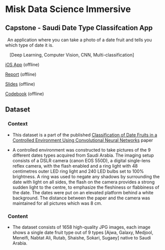 # **Misk Data Science Immersive**
## Capstone - Saudi Date Type Classifcation App 

 &ensp;An application where you can take a photo of a date fruit and tells you which type of date it is.
 
 &ensp;&ensp;[Deep Learning, Computer Vision, CNN, Multi-classification]

[iOS App]() (offline)

[Report]() (offline)

[Slides]() (offline)

[Codebook]() (offline)

## **Dataset**

### &ensp;**Context**

- This dataset is a part of the published [Classification of Date Fruits in a Controlled Environment Using Convolutional Neural Networks](https://link.springer.com/chapter/10.1007/978-3-030-69717-4_16) paper 

- A controlled environment was constructed to take pictures of the 9 different dates types acquired from Saudi Arabia. The imaging setup consists of a DSLR camera (canon EOS 550D), a digital single-lens reflex camera, with the flash enabled and a ring light with 48 centimetres outer LED ring light and 240 LED bulbs set to 100% brightness. A ring was used to negate any shadows by surrounding the date with light on all sides, the flash on the camera provides a strong sudden light to the centre, to emphasize the fleshiness or flabbiness of the date. The dates were put on an elevated platform behind a white background. The distance between the paper and the camera was maintained for all pictures which was 8 cm.

### &ensp;**Content**

- The dataset consists of 1658 high-quality JPG images, each image shows a single date fruit type out of 9 types [Ajwa, Galaxy, Medjool, Meneifi, Nabtat Ali, Rutab, Shaishe, Sokari, Sugaey] native to Saudi Arabia.


